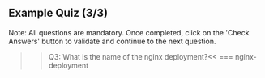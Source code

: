 ## Example Quiz (3/3)

Note: All questions are mandatory. Once completed, click on the 'Check Answers' button to validate and continue to the next question.

>>Q3: What is the name of the nginx deployment?<< 
=== nginx-deployment
